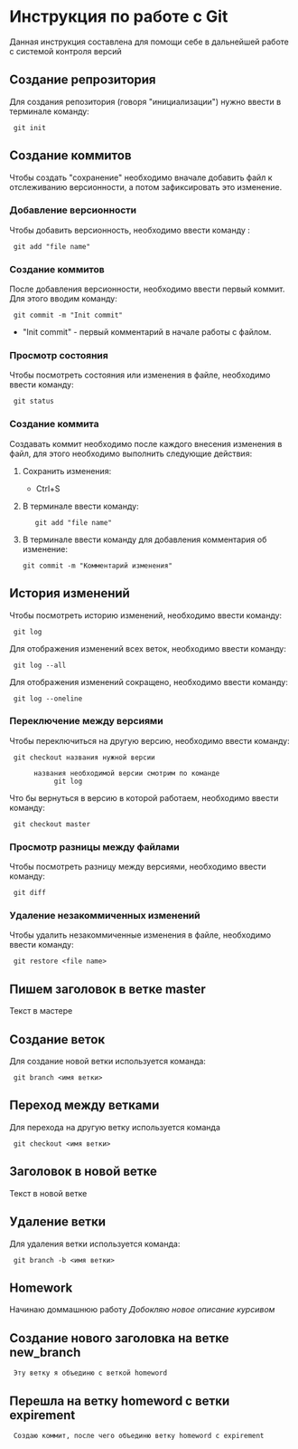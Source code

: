 # Инструкция по работе с Git

Данная инструкция составлена для помощи себе в дальнейшей работе с системой контроля версий

## Создание репрозитория

Для создания репозитория (говоря "инициализации") нужно ввести в терминале команду:

     git init

## Создание коммитов

Чтобы создать "сохранение" необходимо вначале добавить файл к отслеживанию версионности, а потом зафиксировать это изменение.

### Добавление версионности

Чтобы добавить версионность, необходимо ввести команду :

     git add "file name"

### Создание коммитов

После добавления версионности, необходимо ввести первый коммит. Для этого вводим команду:

     git commit -m "Init commit" 
* "Init commit" - первый комментарий в начале работы с файлом.

### Просмотр состояния

Чтобы посмотреть состояния или изменения в файле, необходимо ввести команду:

     git status

### Создание коммита

Создавать коммит необходимо после каждого внесения изменения в файл, для этого необходимо выполнить следующие действия:
1. Сохранить изменения: 
     * Ctrl+S
2. В терминале ввести команду:

          git add "file name"

3. В терминале ввести команду для добавления комментария об изменение:

       git commit -m "Комментарий изменения"

## История изменений

Чтобы посмотреть историю изменений, необходимо ввести команду:

     git log
Для отображения изменений всех веток, необходимо ввести команду:

     git log --all
Для отображения изменений сокращено, необходимо ввести команду:

     git log --oneline

### Переключение между версиями

Чтобы переключиться на другую версию, необходимо ввести команду:

     git checkout названия нужной версии
          
          названия необходимой версии смотрим по команде 
               git log
Что бы вернуться в версию в которой работаем, необходимо ввести команду:

     git checkout master            

### Просмотр разницы между файлами

Чтобы посмотреть разницу между версиями, необходимо ввести команду:

     git diff

### Удаление незакоммиченных изменений

Чтобы удалить незакоммиченные изменения в файле, необходимо ввести команду:

     git restore <file name>

## Пишем заголовок в ветке master

Текст в мастере 
     
## Создание веток

Для создание новой ветки используется команда:

     git branch <имя ветки>

## Переход между ветками

Для перехода на другую ветку используется команда 

     git checkout <имя ветки>

 ## Заголовок в новой ветке

 Текст в новой ветке    

## Удаление ветки 

Для удаления ветки используется команда:

     git branch -b <имя ветки>
     
## Нomework  

Начинаю доммашнюю работу 
     *Добокляю новое описание курсивом*

## Создание нового заголовка на ветке new_branch

     Эту ветку я объединю с веткой homeword
     
## Перешла на ветку homeword c ветки expirement

     Создаю коммит, после чего объединю ветку homeword с expirement
